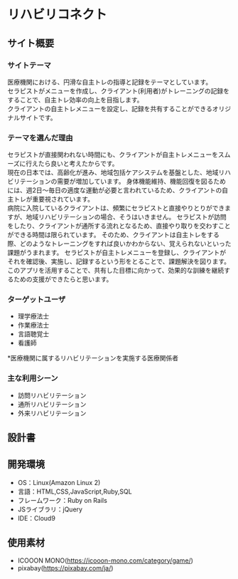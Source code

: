 # リハビリコネクト

## サイト概要
### サイトテーマ
医療機関における、円滑な自主トレの指導と記録をテーマとしています。<br>
セラピストがメニューを作成し、クライアント(利用者)がトレーニングの記録をすることで、自主トレ効率の向上を目指します。<br>
クライアントの自主トレメニューを設定し、記録を共有することができるオリジナルサイトです。

### テーマを選んだ理由
セラピストが直接関われない時間にも、クライアントが自主トレメニューをスムーズに行えたら良いと考えたからです。<br>
現在の日本では、高齢化が進み、地域包括ケアシステムを基盤とした、地域リハビリテーションの需要が増加しています。
身体機能維持、機能回復を図るためには、週2日〜毎日の適度な運動が必要と言われているため、クライアントの自主トレが重要視されています。<br>
病院に入院しているクライアントは、頻繁にセラピストと直接やりとりができますが、地域リハビリテーションの場合、そうはいきません。
セラピストが訪問をしたり、クライアントが通所する流れとなるため、直接やり取りを交わすことができる時間は限られています。
そのため、クライアントは自主トレをする際、どのようなトレーニングをすれば良いかわからない、覚えられないといった課題がうまれます。
セラピストが自主トレメニューを登録し、クライアントがそれを確認後、実施し、記録するという形をとることで、課題解決を図ります。<br>
このアプリを活用することで、共有した目標に向かって、効果的な訓練を継続するための支援ができたらと思います。

### ターゲットユーザ
- 理学療法士
- 作業療法士
- 言語聴覚士
- 看護師

*医療機関に属するリハビリテーションを実施する医療関係者

### 主な利用シーン
- 訪問リハビリテーション
- 通所リハビリテーション
- 外来リハビリテーション

## 設計書

## 開発環境
- OS：Linux(Amazon Linux 2)
- 言語：HTML,CSS,JavaScript,Ruby,SQL
- フレームワーク：Ruby on Rails
- JSライブラリ：jQuery
- IDE：Cloud9

## 使用素材
- ICOOON MONO(https://icooon-mono.com/category/game/)
- pixabay(https://pixabay.com/ja/)